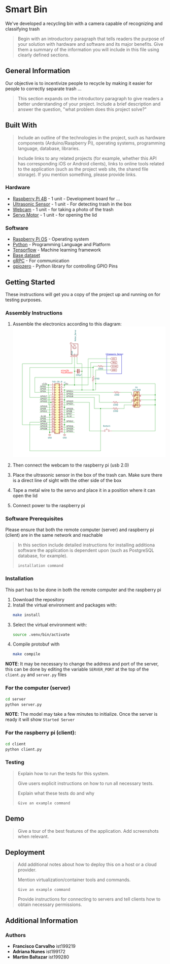 # Smart Bin

We've developed a recycling bin with a camera capable of recognizing and classifying trash

> Begin with an introductory paragraph that tells readers the purpose of your solution with hardware and software and its major benefits. 
> Give them a summary of the information you will include in this file using clearly defined sections.

## General Information

Our objective is to incentivize people to recycle by making it easier for people to correctly separate trash ... 

> This section expands on the introductory paragraph to give readers a better understanding of your project. 
> Include a brief description and answer the question, "what problem does this project solve?"

## Built With

> Include an outline of the technologies in the project, such as hardware components (Arduino/Raspberry Pi), operating systems, programming language, database, libraries.

> Include links to any related projects (for example, whether this API has corresponding iOS or Android clients), links to online tools related to the application (such as the project web site, the shared file storage).
> If you mention something, please provide links.

### Hardware

* [Raspberry Pi 4B](https://www.raspberrypi.com/products/raspberry-pi-4-model-b/) - 1 unit - Development board for ...
* [Ultrasonic Sensor](https://mauser.pt/catalog/product_info.php?products_id=096-6220) - 1 unit - For detecting trash in the box
* [Webcam](https://www.asus.com/pt/accessories/streaming-kits/all-series/asus-webcam-c3/techspec/) - 1 unit - for taking a photo of the trash
* [Servo Motor](https://store.arduino.cc/products/arduino-starter-kit-multi-language#product-tech) - 1 unit - for opening the lid

### Software

* [Raspberry Pi OS](https://www.raspberrypi.com/software/) - Operating system
* [Python](https://www.python.org/) - Programming Language and Platform
* [Tensorflow](https://www.tensorflow.org/) - Machine learning framework
* [Base dataset](https://www.kaggle.com/datasets/mostafaabla/garbage-classification/data)
* [gRPC](https://grpc.io/) - For communication
* [gpiozero](https://gpiozero.readthedocs.io/en/latest/) - Python library for controlling GPIO Pins


## Getting Started

These instructions will get you a copy of the project up and running on for testing purposes.  

### Assembly Instructions
1. Assemble the electronics according to this diagram:
![](./docs/diagram.png)

2. Then connect the webcam to the raspberry pi (usb 2.0)
3. Place the ultrasonic sensor in the box of the trash can. Make sure there is a direct line of sight with the other side of the box
4. Tape a metal wire to the servo and place it in a position where it can open the lid
5. Connect power to the raspberry pi

### Software Prerequisites

Please ensure that both the remote computer (server) and raspberry pi (client) are in the same network and reachable

> In this section include detailed instructions for installing additiona software the application is dependent upon (such as PostgreSQL database, for example).
> 
> ```
> installation command
> ```
>

### Installation

This part has to be done in both the remote computer and the raspberry pi

1. Download the repository
2. Install the virtual environment and packages with:
   ```sh
   make install
   ```
3. Select the virtual environment with:
   ```sh
   source .venv/bin/activate
   ```
4. Compile protobuf with
   ```sh
   make compile
   ```

**NOTE**: It may be necessary to change the address and port of the server, this can be done by editing the variable `SERVER_PORT` at the top of the `client.py` and `server.py` files

### For the computer (server)
```sh
cd server
python server.py
```
**NOTE**: The model may take a few minutes to initialize. Once the server is ready it will show `Started Server`

### For the raspberry pi (client):
```sh
cd client
python client.py
```

### Testing

> Explain how to run the tests for this system.
> 
> Give users explicit instructions on how to run all necessary tests. 
> 
> Explain what these tests do and why
> 
> ```
> Give an example command
> ```

## Demo

> Give a tour of the best features of the application.
> Add screenshots when relevant.

## Deployment

> Add additional notes about how to deploy this on a host or a cloud provider.
> 
> Mention virtualization/container tools and commands.
> 
> ```
> Give an example command
> ```
> Provide instructions for connecting to servers and tell clients how to obtain necessary permissions.

## Additional Information

### Authors

* **Francisco Carvalho** ist199219
* **Adriana Nunes** ist199172
* **Martim Baltazar** ist199280